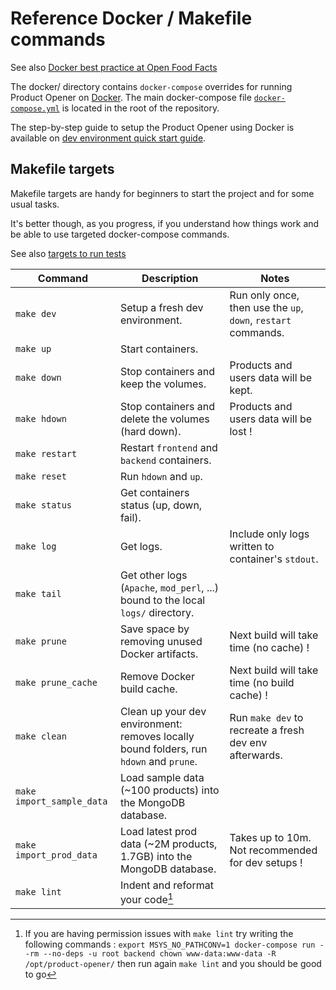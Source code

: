 # Reference Docker / Makefile commands

<!--
NOTE: this file is copied to ref-docker-commands.md at documentation build time
-->

See also [Docker best practice at Open Food Facts](https://openfoodfacts.github.io/openfoodfacts-infrastructure/docker/)

The docker/ directory contains `docker-compose` overrides for running Product Opener on [Docker](https://docker.com).
The main docker-compose file [`docker-compose.yml`](../docker-compose.yml) is located in the root of the repository.

The step-by-step guide to setup the Product Opener using Docker is available on [dev environment quick start guide](../docs/dev/how-to-quick-start-guide.md).

## Makefile targets

Makefile targets are handy for beginners to start the project and for some usual tasks.

It's better though, as you progress, if you understand how things work and be able to use targeted docker-compose commands.

See also [targets to run tests](../docs/dev/how-to-write-and-run-tests.md#running-tests)

| Command                   | Description                                                                            | Notes                                                         |
| ------------------------- | -------------------------------------------------------------------------------------- | ------------------------------------------------------------- |
| `make dev`                | Setup a fresh dev environment.                                                        | Run only once, then use the `up`, `down`, `restart` commands. |
| `make up`                 | Start containers.                                                                      |                                                               |
| `make down`               | Stop containers and keep the volumes.                                                  | Products and users data will be kept.                         |
| `make hdown`              | Stop containers and delete the volumes (hard down).                                    | Products and users data will be lost !                        |
| `make restart`            | Restart `frontend` and `backend` containers.                                           |                                                               |
| `make reset`              | Run `hdown` and `up`.                                                                  |                                                               |
| `make status`             | Get containers status (up, down, fail).                                                |                                                               |
| `make log`                | Get logs.                                                                              | Include only logs written to container's `stdout`.            |
| `make tail`               | Get other logs (`Apache`, `mod_perl`, ...) bound to the local `logs/` directory.       |                                                               |
| `make prune`              | Save space by removing unused Docker artifacts.                                        | Next build will take time (no cache) !                        |
| `make prune_cache`        | Remove Docker build cache.                                                             | Next build will take time (no build cache) !                  |
| `make clean`              | Clean up your dev environment: removes locally bound folders, run `hdown` and `prune`. | Run `make dev` to recreate a fresh dev env afterwards.        |
| `make import_sample_data` | Load sample data (~100 products) into the MongoDB database.                            |                                                               |
| `make import_prod_data`   | Load latest prod data (~2M products, 1.7GB) into the MongoDB database.                 | Takes up to 10m. Not recommended for dev setups !             |
| `make lint`      | Indent and reformat your code[^lint]                       |

[^lint]: If you are having permission issues with `make lint` try writing the following commands :
`export MSYS_NO_PATHCONV=1
docker-compose run --rm --no-deps -u root backend chown www-data:www-data -R /opt/product-opener/`
then run again `make lint` and you should be good to go

